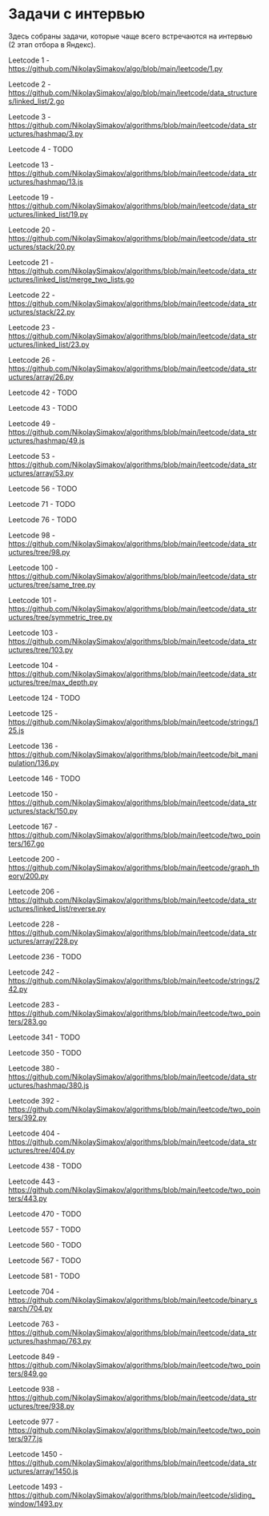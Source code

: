 # Задачи с интервью

Здесь собраны задачи, которые чаще всего встречаются на интервью (2 этап отбора в Яндекс).

Leetcode 1 - https://github.com/NikolaySimakov/algo/blob/main/leetcode/1.py

Leetcode 2 - https://github.com/NikolaySimakov/algo/blob/main/leetcode/data_structures/linked_list/2.go

Leetcode 3 - https://github.com/NikolaySimakov/algorithms/blob/main/leetcode/data_structures/hashmap/3.py

Leetcode 4 - TODO

Leetcode 13 - https://github.com/NikolaySimakov/algorithms/blob/main/leetcode/data_structures/hashmap/13.js

Leetcode 19 - https://github.com/NikolaySimakov/algorithms/blob/main/leetcode/data_structures/linked_list/19.py

Leetcode 20 - https://github.com/NikolaySimakov/algorithms/blob/main/leetcode/data_structures/stack/20.py

Leetcode 21 - https://github.com/NikolaySimakov/algorithms/blob/main/leetcode/data_structures/linked_list/merge_two_lists.go

Leetcode 22 - https://github.com/NikolaySimakov/algorithms/blob/main/leetcode/data_structures/stack/22.py

Leetcode 23 - https://github.com/NikolaySimakov/algorithms/blob/main/leetcode/data_structures/linked_list/23.py

Leetcode 26 - https://github.com/NikolaySimakov/algorithms/blob/main/leetcode/data_structures/array/26.py

Leetcode 42 - TODO

Leetcode 43 - TODO

Leetcode 49 - https://github.com/NikolaySimakov/algorithms/blob/main/leetcode/data_structures/hashmap/49.js

Leetcode 53 - https://github.com/NikolaySimakov/algorithms/blob/main/leetcode/data_structures/array/53.py

Leetcode 56 - TODO

Leetcode 71 - TODO

Leetcode 76 - TODO

Leetcode 98 - https://github.com/NikolaySimakov/algorithms/blob/main/leetcode/data_structures/tree/98.py

Leetcode 100 - https://github.com/NikolaySimakov/algorithms/blob/main/leetcode/data_structures/tree/same_tree.py

Leetcode 101 - https://github.com/NikolaySimakov/algorithms/blob/main/leetcode/data_structures/tree/symmetric_tree.py

Leetcode 103 - https://github.com/NikolaySimakov/algorithms/blob/main/leetcode/data_structures/tree/103.py

Leetcode 104 - https://github.com/NikolaySimakov/algorithms/blob/main/leetcode/data_structures/tree/max_depth.py

Leetcode 124 - TODO

Leetcode 125 - https://github.com/NikolaySimakov/algorithms/blob/main/leetcode/strings/125.js

Leetcode 136 - https://github.com/NikolaySimakov/algorithms/blob/main/leetcode/bit_manipulation/136.py

Leetcode 146 - TODO

Leetcode 150 - https://github.com/NikolaySimakov/algorithms/blob/main/leetcode/data_structures/stack/150.py

Leetcode 167 - https://github.com/NikolaySimakov/algorithms/blob/main/leetcode/two_pointers/167.go

Leetcode 200 - https://github.com/NikolaySimakov/algorithms/blob/main/leetcode/graph_theory/200.py

Leetcode 206 - https://github.com/NikolaySimakov/algorithms/blob/main/leetcode/data_structures/linked_list/reverse.py

Leetcode 228 - https://github.com/NikolaySimakov/algorithms/blob/main/leetcode/data_structures/array/228.py

Leetcode 236 - TODO

Leetcode 242 - https://github.com/NikolaySimakov/algorithms/blob/main/leetcode/strings/242.py

Leetcode 283 - https://github.com/NikolaySimakov/algorithms/blob/main/leetcode/two_pointers/283.go

Leetcode 341 - TODO

Leetcode 350 - TODO

Leetcode 380 - https://github.com/NikolaySimakov/algorithms/blob/main/leetcode/data_structures/hashmap/380.js

Leetcode 392 - https://github.com/NikolaySimakov/algorithms/blob/main/leetcode/two_pointers/392.py

Leetcode 404 - https://github.com/NikolaySimakov/algorithms/blob/main/leetcode/data_structures/tree/404.py

Leetcode 438 - TODO

Leetcode 443 - https://github.com/NikolaySimakov/algorithms/blob/main/leetcode/two_pointers/443.py

Leetcode 470 - TODO

Leetcode 557 - TODO

Leetcode 560 - TODO

Leetcode 567 - TODO

Leetcode 581 - TODO

Leetcode 704 - https://github.com/NikolaySimakov/algorithms/blob/main/leetcode/binary_search/704.py

Leetcode 763 - https://github.com/NikolaySimakov/algorithms/blob/main/leetcode/data_structures/hashmap/763.py

Leetcode 849 - https://github.com/NikolaySimakov/algorithms/blob/main/leetcode/two_pointers/849.go

Leetcode 938 - https://github.com/NikolaySimakov/algorithms/blob/main/leetcode/data_structures/tree/938.py

Leetcode 977 - https://github.com/NikolaySimakov/algorithms/blob/main/leetcode/two_pointers/977.js

Leetcode 1450 - https://github.com/NikolaySimakov/algorithms/blob/main/leetcode/data_structures/array/1450.js

Leetcode 1493 - https://github.com/NikolaySimakov/algorithms/blob/main/leetcode/sliding_window/1493.py